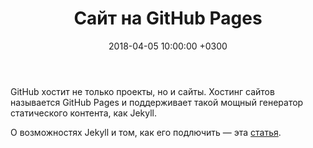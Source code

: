 ﻿---
title: Сайт на GitHub Pages
date: 2018-04-05 10:00:00 +0300
id: github-pages
---

GitHub хостит не только проекты, но и сайты. Хостинг сайтов называется GitHub Pages и поддерживает такой
мощный генератор статического контента, как Jekyll.

<!--more-->

О возможностях Jekyll и том, как его подлючить&nbsp;&mdash; эта [статья](/articles/github-pages).
